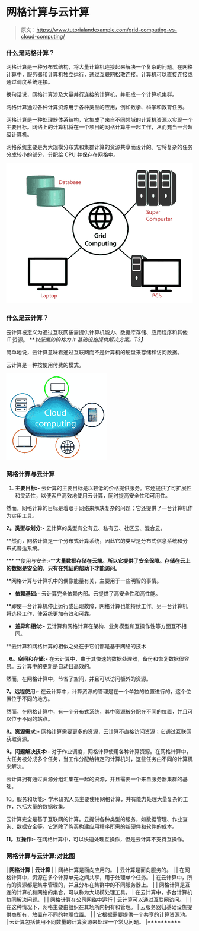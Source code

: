 # 网格计算与云计算

> 原文：<https://www.tutorialandexample.com/grid-computing-vs-cloud-computing/>

### 什么是网格计算？

网格计算是一种分布式结构，将大量计算机连接起来解决一个复杂的问题。在网格计算中，服务器和计算机独立运行，通过互联网松散连接。计算机可以直接连接或通过调度系统连接。

换句话说，网格计算涉及大量并行连接的计算机，并形成一个计算机集群。

网格计算通过各种计算资源用于各种类型的应用，例如数学、科学和教育任务。

网格计算是一种处理器体系结构，它集成了来自不同领域的计算机资源以实现一个主要目标。网络上的计算机将在一个项目的网格计算中一起工作，从而充当一台超级计算机。

网格系统主要是为大规模分布式和集群计算的资源共享而设计的。它将复杂的任务分成较小的部分，分配给 CPU 并保存在网格中。

![Grid Computing](img/5ff5e5f7f1be297481294023e0bf34c7.png)

### 什么是云计算？

云计算被定义为通过互联网按需提供计算机能力、数据库存储、应用程序和其他 IT 资源。 ***以低廉的价格为 It 基础设施提供解决方案。*T3】**

简单地说，云计算意味着通过互联网而不是计算机的硬盘来存储和访问数据。

云计算是一种按使用付费的模式。

![Cloud Computing Tutorial](img/ddd4ef546595c24abe63dd6ad3abd7aa.png)

### 网格计算与云计算

1.  **主要目标:-** 云计算的主要目标是以较低的价格提供服务。它还提供了可扩展性和灵活性，以便客户高效地使用云计算，同时提高安全性和可用性。

然而，网格计算的目标是着眼于网络来解决复杂的问题；它还提供了一台计算机作为实用工具。

**2。类型与划分:-** 云计算的类型有公有云、私有云、社区云、混合云。

 **然而，网格计算是一个分布式计算系统，因此它的类型是分布式信息系统和分布式普适系统。

 ***   **使用与安全:-****大量数据存储在云端。所以它提供了安全保障。存储在云上的数据是安全的，只有在凭证的帮助下才能访问。**

 **网格计算与计算机中的偶像能量有关，主要用于一些明智的事情。

*   **依赖基础:-** 云计算完全依赖内部。云提供了高安全性和高性能。

 **即使一台计算机停止运行或出现故障，网格计算也能持续工作。另一台计算机将选择工作，使系统更加有效和可靠。

*   **差异和相似:-** 云计算和网格计算在架构、业务模型和互操作性等方面互不相同。

 **云计算和网格计算的相似之处在于它们都是基于网络的技术

. **6。空间和存储:-** 在云计算中，由于其快速的数据处理器，备份和恢复数据很容易。云计算中的更新是自动且高效的。

然而，在网格计算中，节省了空间，并且可以访问额外的资源。

**7。远程使用:-** 在云计算中，计算资源的管理是在一个单独的位置进行的，这个位置位于不同的地方。

然而，在网格计算中，有一个分布式系统，其中资源被分配在不同的位置，并且可以位于不同的站点。

**8。资源需求:-** 网格计算需要更多的资源，云计算不直接访问资源；它通过互联网获取资源。

**9。问题解决技术:-** 对于作业调度，网格计算使用各种计算资源。在网格计算中，大任务被分成多个任务，当工作分配给特定的计算机时，这些任务由不同的计算机来解决。

云计算拥有通过资源分组汇集在一起的资源，并且需要一个来自服务器集群的基础。

10。服务和功能:- 学术研究人员主要使用网格计算，并有能力处理大量复杂的工作，包括大量的数据收集。

云计算完全是基于互联网的计算。云提供各种类型的服务，如数据管理、作业查询、数据安全等。它消除了购买构建应用程序所需的新硬件和软件的成本。

**11。互操作:-** 在网格计算中，可以快速处理互操作，但是云计算不支持互操作。

### 网格计算与云计算:对比图

| **网格计算** | **云计算** |
| 网格计算是面向应用的。 | 云计算是面向服务的。 |
| 在网格计算中，资源在多个计算单元之间共享，用于处理单个任务。 | 在云计算中，所有的资源都是集中管理的，并且分布在集群中的不同服务器上。 |
| 网格计算是互连的计算机和网络的集合，可以称为大规模处理工具。 | 在云计算中，多台计算机协同解决问题。 |
| 网格计算在公司网络中运行 | 云计算可以通过互联网访问。 |
| 在这种情况下，网格主要由组织在其场所内拥有和管理。 | 云服务器归基础设施提供商所有，放置在不同的物理位置。 |
| 它根据需要提供一个共享的计算资源池。 | 云计算包括使用不同数量的计算资源来处理一个常见问题。 |**********